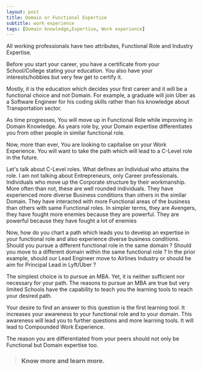 ```yaml
---
layout: post
title: Domain or Functional Expertise
subtitle: work experience 
tags: [Domain knowledge,Expertise, Work experience]
---
```


All working professionals have two attributes, Functional Role and Industry Expertise.

Before you start your career, you have a certificate from your School/College stating your education. You also have your interests/hobbies but very few get to certify it.

Mostly, it is the education which decides your first career and it will be a functional choice and not Domain. For example, a graduate will join Uber as a Software Engineer for his coding skills rather than his knowledge about Transportation sector.

As time progresses, You will move up in Functional Role while improving in Domain Knowledge. As years role by, your Domain expertise differentiates you from other people in similar functional role.

Now, more than ever, You are looking to capitalise on your Work Experience. You will want to take the path which will lead to a C-Level role in the future.

Let's talk about C-Level roles. What defines an Individual who attains the role. I am not talking about Entrepreneurs, only Career professionals. Individuals who move up the Corporate structure by their workmanship. More often than not, these are well rounded individuals. They have experienced more diverse Business conditions than others in the similar Domain. They have interacted with more Functional areas of the business than others with same Functional roles. In simpler terms, they are Avengers, they have fought more enemies because they are powerful. They are powerful because they have fought a lot of enemies

Now, how do you chart a path which leads you to develop an expertise in your functional role and also experience diverse business conditions. Should you pursue a different functional role in the same domain ? Should you move to a different domain within the same functional role ? In the prior example, should our Lead Engineer move to Airlines Industry or should he aim for Principal Lead in Lyft/Uber ?

The simplest choice is to pursue an MBA. Yet, it is neither sufficient nor necessary for your path. The reasons to pursue an MBA are true but very limited Schools have the capability to teach you the learning tools to reach your desired path.

Your desire to find an answer to this question is the first learning tool. It increases your awareness to your functional role and to your domain. This awareness will lead you to further questions and more learning tools. It will lead to Compounded Work Experience.

The reason you are differentiated from your peers should not only be Functional but Domain expertise too.

>### Know more and learn more.
